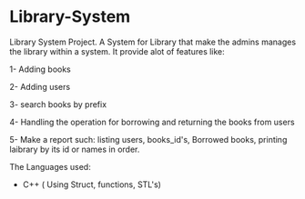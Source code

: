 # Library-System
Library System Project.
A System for Library that make the admins manages the library within a system. It provide alot of features like:

 1- Adding books
 
 2- Adding users
 
 3- search books by prefix
 
 4- Handling the operation for borrowing and returning the books from users
 
 5- Make a report such: listing users, books_id's, Borrowed books, printing laibrary by its id or names in order.

The Languages used:
- C++ ( Using Struct, functions, STL's)
